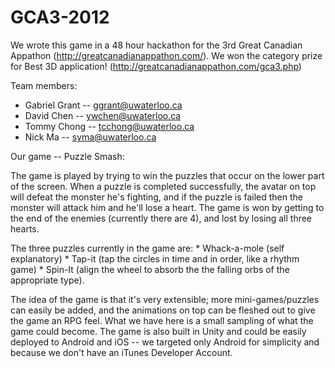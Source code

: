 GCA3-2012
=========

We wrote this game in a 48 hour hackathon for the 3rd Great Canadian Appathon (http://greatcanadianappathon.com/). We won the category prize for Best 3D application! (http://greatcanadianappathon.com/gca3.php)

Team members:
* Gabriel Grant -- ggrant@uwaterloo.ca
* David Chen -- ywchen@uwaterloo.ca
* Tommy Chong -- tcchong@uwaterloo.ca
* Nick Ma -- syma@uwaterloo.ca

Our game -- Puzzle Smash:

The game is played by trying to win the puzzles that occur on the lower part of the screen. When a puzzle is completed successfully, the avatar on top will defeat the monster he's fighting, and if the puzzle is failed then the monster will attack him and he'll lose a heart. The game is won by getting to the end of the enemies (currently there are 4), and lost by losing all three hearts.

The three puzzles currently in the game are:
                * Whack-a-mole (self explanatory)
                * Tap-it (tap the circles in time and in order, like a rhythm game)
                * Spin-It (align the wheel to absorb the the falling orbs of the appropriate type).

The idea of the game is that it's very extensible; more mini-games/puzzles can easily be added, and the animations on top can be fleshed out to give the game an RPG feel. What we have here is a small sampling of what the game could become. The game is also built in Unity and could be easily deployed to Android and iOS -- we targeted only Android for simplicity and because we don't have an iTunes Developer Account.

